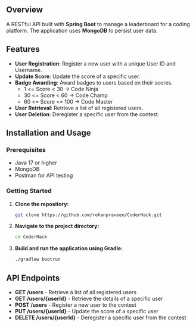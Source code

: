 ## Overview

A RESTful API built with **Spring Boot** to manage a leaderboard for a coding platform. The application uses **MongoDB** to persist user data.


## Features

- **User Registration**: Register a new user with a unique User ID and Username.
- **Update Score**: Update the score of a specific user.
- **Badge Awarding**: Award badges to users based on their scores.
  - 1 <= Score < 30 -> Code Ninja
  - 30 <= Score < 60 -> Code Champ
  - 60 <= Score <= 100 -> Code Master
- **User Retrieval**: Retrieve a list of all registered users.
- **User Deletion**: Deregister a specific user from the contest.

## Installation and Usage

### Prerequisites

- Java 17 or higher
- MongoDB
- Postman for API testing

### Getting Started

1. **Clone the repository:**

    ```bash
    git clone https://github.com/rohanpraveen/CoderHack.git
    ```

2. **Navigate to the project directory:**

    ```bash
    cd CoderHack
    ```

3. **Build and run the application using Gradle:**

    ```bash
    ./gradlew bootrun
    ```

## API Endpoints

- **GET /users** - Retrieve a list of all registered users
- **GET /users/{userId}** - Retrieve the details of a specific user
- **POST /users** - Register a new user to the contest
- **PUT /users/{userId}** - Update the score of a specific user
- **DELETE /users/{userId}** - Deregister a specific user from the contest
